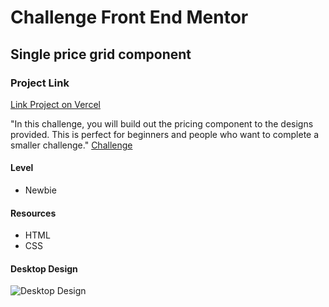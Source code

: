 # Challenge Front End Mentor

## Single price grid component

### Project Link

[Link Project on Vercel]

"In this challenge, you will build out the pricing component to the designs provided. This is perfect for beginners and people who want to complete a smaller challenge." [Challenge]

#### Level
  - Newbie

#### Resources
  - HTML
  - CSS

#### Desktop Design
![Desktop Design](https://res.cloudinary.com/dz209s6jk/image/upload/v1558450849/Challenges/etoajz7nokwmphl1jonw.jpg)

[Challenge]: <https://www.frontendmentor.io/challenges/single-price-grid-component-5ce41129d0ff452fec5abbbc>

[Link Project on Vercel]: <https://single-price-grid-component-hazel-theta.vercel.app/>